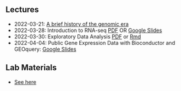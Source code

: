 ## Lectures

- 2022-03-21: [A brief history of the genomic era](lectures/2022-03-21-GenomeHistory.pdf)
- 2022-03-28: Introduction to RNA-seq [PDF](lectures/2022-03-28-RNAseq-Basic-U-Virgin-Islands.pdf) OR [Google Slides](https://docs.google.com/presentation/d/1A1MrNywOTMVy8oUI1nrEna0_pepw30zMd2cfYIP0T0I/edit?usp=sharing)
- 2022-03-30: Exploratory Data Analysis [PDF](https://github.com/seandavi/teaching/raw/main/uvi-spring-2022/lectures/2022-03-30-eda-lecture.pdf) or [Rmd](https://raw.githubusercontent.com/seandavi/teaching/main/uvi-spring-2022/lectures/2022-03-30-eda-lecture.Rmd)
- 2022-04-04: Public Gene Expression Data with Bioconductor and GEOquery: [Google Slides](https://bit.ly/35C3xjU)

## Lab Materials

- [See here](labs)
